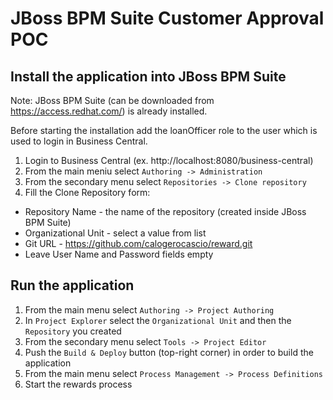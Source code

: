 JBoss BPM Suite Customer Approval POC
============================

Install the application into JBoss BPM Suite
--------------------------------------------

Note: JBoss BPM Suite (can be downloaded from https://access.redhat.com/) is already installed.

Before starting the installation add the loanOfficer role to the user which is used to login in Business Central.

1. Login to Business Central (ex. http://localhost:8080/business-central)
2. From the main meniu select `Authoring -> Administration`
3. From the secondary menu select `Repositories -> Clone repository`
4. Fill the Clone Repository form:
  - Repository Name - the name of the repository (created inside JBoss BPM Suite)
  - Organizational Unit - select a value from list
  - Git URL - https://github.com/calogerocascio/reward.git 
  - Leave User Name and Password fields empty

Run the application
-------------------

1. From the main menu select `Authoring -> Project Authoring`
2. In `Project Explorer` select the `Organizational Unit` and then the `Repository` you created
3. From the secondary menu select `Tools -> Project Editor`
4. Push the `Build & Deploy` button (top-right corner) in order to build the application
5. From the main menu select `Process Management -> Process Definitions`
6. Start the rewards process
